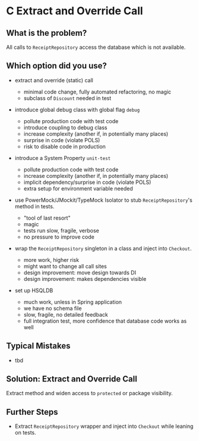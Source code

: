 C Extract and Override Call
===========================

What is the problem?
--------------------

All calls to `ReceiptRepository` access the database
which is not available.

Which option did you use?
-------------------------

* extract and override (static) call
  * minimal code change, fully automated refactoring, no magic
  * subclass of `Discount` needed in test

* introduce global debug class with global flag `debug`
  * pollute production code with test code
  * introduce coupling to debug class
  * increase complexity (another if, in potentially many places)
  * surprise in code (violate POLS)
  * risk to disable code in production

* introduce a System Property `unit-test`
  * pollute production code with test code
  * increase complexity (another if, in potentially many places)
  * implicit dependency/surprise in code (violate POLS)
  * extra setup for environment variable needed

* use PowerMock/JMockit/TypeMock Isolator to stub `ReceiptRepository`'s method in tests.
  * "tool of last resort"
  * magic
  * tests run slow, fragile, verbose
  * no pressure to improve code

* wrap the `ReceiptRepository` singleton in a class and inject into `Checkout`.
  * more work, higher risk
  * might want to change all call sites
  * design improvement: move design towards DI
  * design improvement: makes dependencies visible

* set up HSQLDB
  * much work, unless in Spring application
  * we have no schema file
  * slow, fragile, no detailed feedback
  * full integration test, more confidence that database code works as well

Typical Mistakes
----------------

* tbd

Solution: Extract and Override Call
-----------------------------------

Extract method and widen access to `protected` or package visibility.

Further Steps
-------------

* Extract `ReceiptRepository` wrapper and inject into `Checkout` while leaning on tests.
